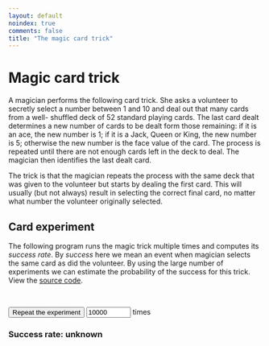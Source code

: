 ```yaml
---
layout: default
noindex: true
comments: false
title: "The magic card trick"
---
```


# Magic card trick

A magician performs the following card trick. She asks a volunteer to secretly select a number between 1 and 10 and deal out that many cards from a well- shuffled deck of 52 standard playing cards. The last card dealt determines a new number of cards to be dealt form those remaining: if it is an ace, the new number is 1; if it is a Jack, Queen or King, the new number is 5; otherwise the new number is the face value of the card. The process is repeated until there are not enough cards left in the deck to deal. The magician then identifies the last dealt card.

The trick is that the magician repeats the process with the same deck that was given to the volunteer but starts by dealing the first card. This will usually (but not always) result in selecting the correct final card, no matter what number the volunteer originally selected.


## Card experiment

The following program runs the magic trick multiple times and computes its *success rate*. By *success* here we mean an event when magician selects the same card as did the volunteer. By using the large number of experiments we can estimate the probability of the success for this trick. View the [source code](/files/2016/08/card_experiment/the_complete_code/).

<br>

<p class='isTextCentered'>
  <button class="CardsExperiment-runButton Button">Repeat the experiment</button> <input class="CardsExperiment-numberOfTrials isTextCentered Input Input--isMedium" type="number" min="1" max="100000" step="1" pattern="\d*" value="10000"> times
</p>

<h3 class="isTextCentered">
  <span>Success rate:</span> <span class="CardsExperiment-successRate">unknown</span>
</h3>

<script>

(function(){
  // The deck of cards. The first character is the rank and the second is the suit.
  var originalDeck = [
    "AH",
    "2H",
    "3H",
    "4H",
    "5H",
    "6H",
    "7H",
    "8H",
    "9H",
    "10H",
    "JH",
    "QH",
    "KH",
    "AD",
    "2D",
    "3D",
    "4D",
    "5D",
    "6D",
    "7D",
    "8D",
    "9D",
    "10D",
    "JD",
    "QD",
    "KD",
    "AC",
    "2C",
    "2C",
    "2C",
    "5C",
    "6C",
    "7C",
    "8C",
    "9C",
    "10C",
    "JC",
    "QC",
    "KC",
    "AS",
    "2S",
    "3S",
    "4S",
    "5S",
    "6S",
    "7S",
    "8S",
    "9S",
    "10S",
    "JS",
    "QS",
    "KS"];

  var button = document.querySelector(".CardsExperiment-runButton");

  /**
   * Updates the success rate message.
   */
  function updateSuccessRate(text) {
    var successRate = document.querySelector(".CardsExperiment-successRate");
    successRate.innerHTML=text;
  }

  /**
   * Returns the number of trials the user has selected. The default number is 1000.
   */
  function numberOfTrialsSelected() {
    var input = document.querySelector(".CardsExperiment-numberOfTrials");
    var value = parseInt(input.value, 10);

    if (isNaN(value)) {
      input.value = 1000;
      return 1000;
    }

    return value;
  }

  /**
   * Returns a random integer between min (inclusive) and max (inclusive)
   * Using Math.round() will give you a non-uniform distribution!
   */
  function getRandomInt(min, max) {
      return Math.floor(Math.random() * (max - min + 1)) + min;
  }

  /**
   * Sorts the array with random order.
   */
  function shuffleArray(array) {
    for (var i = array.length - 1; i > 0; i--) {
        var j = Math.floor(Math.random() * (i + 1));
        var temp = array[i];
        array[i] = array[j];
        array[j] = temp;
    }
    return array;
  }

  /**
   * Removes "number" from the start of the deck.
   * Returns the last card dealt or null if the deck does not have enough
   * cards to deal.
   */
  function dealCardsFromDeck(deck, number) {
    if (deck.length < number) { return null; }
    var cardsDealt = deck.splice(0, number);
    return cardsDealt[cardsDealt.length - 1];
  }

  /**
   * Returns a card value number:
   *   Ace is one,
   *   Jack, Queen or King are 5,
   *   the remaining cards are their face value.
   */
  function cardValue(card) {
    var rank = card[0];

    switch(rank) {
      case "A":
        return 1;
      case "J":
      case "K":
      case "Q":
        return 5;
      default:
        if (card.length == 3) { return 10; } // This is card "10"
        return parseInt(rank, 10);
    }
  }

  /**
   * Deals the cards from the deck until there are not enough cards to deal.
   *
   * Starts by dealing `number` of cards from the deck.
   * The last card dealt determines a new number of cards to be dealt form those remaining:
   *   if it is an ace, the new number is 1;
   *   if it is a Jack, Queen or King, the new number is 5;
   *   otherwise the new number is the face value of the card.
   *
   * Returns the last dealt card.
   */
  function dealCards(deck, number) {
    var lastCardDealt;

    do {
      var currentLastCard = dealCardsFromDeck(deck, number);

      if (currentLastCard === null) {
        return lastCardDealt;
      } else {
        lastCardDealt = currentLastCard;
        number = cardValue(lastCardDealt);
      }
    }
    while (true);
  }

  var successes = 0;// The number of successful experiments;

  /**
   * Shows the proportion of successful trials to the user.
   */
  function showSuccessRate(numberOfTrials) {
    var proportion = successes / numberOfTrials;

    proportion = parseFloat(Math.round(proportion * 100000) / 100000).toFixed(5);
    updateSuccessRate(proportion);
  }

  /**
   * Shuffles the deck and runs the experiment many times.
   */
  function repeatTheExperiment() {
    successes = 0;
    var numberOfTrials = numberOfTrialsSelected();

    for (var i = 0; i < numberOfTrials; i++) {
      if (runExperiment()) {
        successes += 1;
      }
    }

    showSuccessRate(numberOfTrials);
  }

  /**
   * Shuffles the deck and runs the experiment.
   * Returns true if the experiment was successful (when magician and volunteer select the same card)
   */
  function runExperiment() {
    var shuffledDeck = originalDeck.slice();

    // Volunteer shuffles the deck
    var shuffledDeckVolunteer = shuffleArray(shuffledDeck);

    // Make a copy of volunteer's deck, it will be used later by the magician
    var shuffledDeckMagician = shuffledDeckVolunteer.slice();

    // Volunteer picks a random number between 1 and 10
    var randomNumber = getRandomInt(1, 10);

    // Volunteer deals the cards
    var lastCardVolunteer = dealCards(shuffledDeckVolunteer, randomNumber);

    // Magician deals the cards starting with 1
    var lastCardMagician = dealCards(shuffledDeckMagician, 1);

    return lastCardVolunteer === lastCardMagician;
  }


  button.onclick = repeatTheExperiment;
})();

</script>
